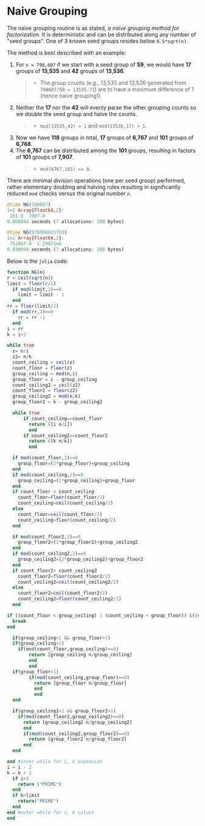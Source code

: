 # Naive Grouping
The naive grouping routine is as stated, *a naive grouping method for factorization.*
It is deterministic and can be distributed along any number of "seed groups".
One of 3 known seed groups resides below `0.5*sqrt(n)`.

The method is best described with an example:

1. For `n = 798,607` if we start with a seed group of **59**, we would have **17** groups of **13,535** and **42** groups of **13,536**.
    > * The group counts (e.g., 13,535 and 13,536 generated from `798607/59 = 13535.71`) are to have a maximum difference of 1 (hence naive grouping!).  
2. Neither the **17** nor the **42** will evenly parse the other grouping counts so we double the seed group and halve the counts.
    > * `mod(13535,42) > 1` and `mod(13536,17) > 1`.  
3. Now we have **118** groups in total, **17** groups of **6,767** and **101** groups of **6,768**. 
4. The **6,767** can be distributed among the **101** groups, resulting in factors of **101** groups of **7,907**.
    > * `mod(6767,101) == 0`. 

There are minimal division operations (one per seed group) performed, rather elementary doubling and halving rules resulting in significantly reduced `mod` checks versus the original number `n`.
``` julia
@time NG(798607)
1×2 Array{Float64,2}:
 101.0  7907.0
0.000044 seconds (7 allocations: 288 bytes)
```

``` julia
@time NG(978508015703)
1×2 Array{Float64,2}:
 752867.0  1.29971e6
0.030094 seconds (7 allocations: 288 bytes)
```

Below is the `julia` code:
``` julia
function NG(n)
r = ceil(sqrt(n))
limit = floor(r/2)
  if mod(limit,2)==0
    limit = limit - 1
  end
rr = floor(limit/2)
  if mod(rr,2)==0
    rr = rr -1
  end
i = rr
k = i+2

while true
  z= n/i
  z2= n/k
  count_ceiling = ceil(z)
  count_floor = floor(z)
  group_ceiling = mod(n,i)
  group_floor = i - group_ceiling
  count_ceiling2 = ceil(z2)
  count_floor2 = floor(z2)
  group_ceiling2 = mod(n,k)
  group_floor2 = k - group_ceiling2

  while true
      if count_ceiling==count_floor
        return ([i n/i])
        end
      if count_ceiling2==count_floor2
        return ([k n/k])
        end

  if mod(count_floor,2)==0
    group_floor=(2*group_floor)+group_ceiling
  end
  if mod(count_ceiling,2)==0
    group_ceiling=(2*group_ceiling)+group_floor
  end
  if count_floor < count_ceiling
    count_floor=floor(count_floor/2)
    count_ceiling=ceil(count_ceiling/2)
  else
    count_floor=ceil(count_floor/2)
    count_ceiling=floor(count_ceiling/2)
  end

  if mod(count_floor2,2)==0
    group_floor2=(2*group_floor2)+group_ceiling2
  end
  if mod(count_ceiling2,2)==0
    group_ceiling2=(2*group_ceiling2)+group_floor2
  end
  if count_floor2< count_ceiling2
    count_floor2=floor(count_floor2/2)
    count_ceiling2=ceil(count_ceiling2/2)
  else
    count_floor2=ceil(count_floor2/2)
    count_ceiling2=floor(count_ceiling2/2)
  end

if ((count_floor < group_ceiling) | (count_ceiling < group_floor)) &((count_floor2 < group_ceiling2) | (count_ceiling2 < group_floor2))
  break
end

  if(group_ceiling>1 && group_floor>1)
  if(group_ceiling>1)
    if(mod(count_floor,group_ceiling)==0)
        return [group_ceiling n/group_ceiling]
        end
        end
  if(group_floor>1)
        if(mod(count_ceiling,group_floor)==0)
          return [group_floor n/group_floor]
          end
          end
  end

  if(group_ceiling2>1 && group_floor2>1)
    if(mod(count_floor2,group_ceiling2)==0)
      return [group_ceiling2 n/group_ceiling2]
      end
      if(mod(count_ceiling2,group_floor2)==0)
        return [group_floor2 n/group_floor2]
      end
  end

end #inner while for i, k expansion
i = i - 2
k = k + 2
  if i<3
    return ("PRIME")
  end
  if k>limit
    return("PRIME")
  end
end #outer while for i, k values
end
```
